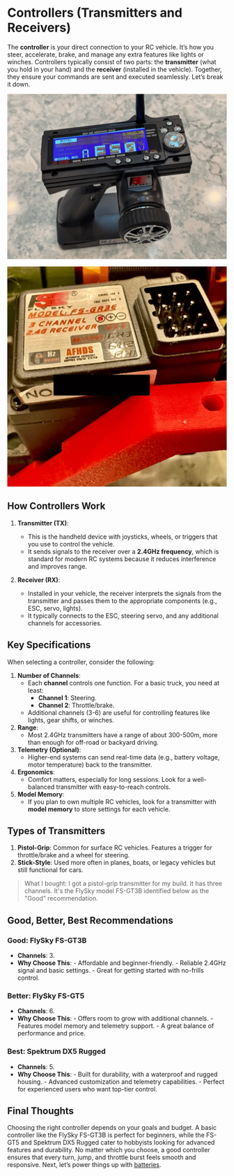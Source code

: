 # Controllers (Transmitters and Receivers)

The **controller** is your direct connection to your RC vehicle. It’s how you steer, accelerate, brake, and manage any extra features like lights or winches. Controllers typically consist of two parts: the **transmitter** (what you hold in your hand) and the **receiver** (installed in the vehicle). Together, they ensure your commands are sent and executed seamlessly. Let’s break it down.

![Controller transmitter](./images/controller-transmitter.webp "A 3-channel RC transmitter suitable for RC land vehicles")

![Controller receiver](./images/controller-receiver.webp "A 3-channel RC receiver installed in an RC truck.")

## How Controllers Work

1. **Transmitter (TX)**:
     - This is the handheld device with joysticks, wheels, or triggers that you use to control the vehicle.
     - It sends signals to the receiver over a **2.4GHz frequency**, which is standard for modern RC systems because it reduces interference and improves range.

2. **Receiver (RX)**:
    - Installed in your vehicle, the receiver interprets the signals from the transmitter and passes them to the appropriate components (e.g., ESC, servo, lights).
    - It typically connects to the ESC, steering servo, and any additional channels for accessories.

## Key Specifications

When selecting a controller, consider the following:

1. **Number of Channels**:
    - Each **channel** controls one function. For a basic truck, you need at least:
       - **Channel 1**: Steering.
       - **Channel 2**: Throttle/brake.
    - Additional channels (3-6) are useful for controlling features like lights, gear shifts, or winches.
2. **Range**:
    - Most 2.4GHz transmitters have a range of about 300-500m, more than enough for off-road or backyard driving.
3. **Telemetry (Optional)**:
    - Higher-end systems can send real-time data (e.g., battery voltage, motor temperature) back to the transmitter.
4. **Ergonomics**:
    - Comfort matters, especially for long sessions. Look for a well-balanced transmitter with easy-to-reach controls.
5. **Model Memory**:
    - If you plan to own multiple RC vehicles, look for a transmitter with **model memory** to store settings for each vehicle.

## Types of Transmitters

1. **Pistol-Grip**: Common for surface RC vehicles. Features a trigger for throttle/brake and a wheel for steering.
2. **Stick-Style**: Used more often in planes, boats, or legacy vehicles but still functional for cars.

> What I bought: I got a pistol-grip transmitter for my build. It has three channels. It's the FlySky model FS-GT3B identified below as the "Good" recommendation.

## Good, Better, Best Recommendations

### **Good**: **FlySky FS-GT3B**

- **Channels**: 3.
- **Why Choose This**:
       - Affordable and beginner-friendly.
       - Reliable 2.4GHz signal and basic settings.
       - Great for getting started with no-frills control.

### **Better**: **FlySky FS-GT5**

- **Channels**: 6.
- **Why Choose This**:
       - Offers room to grow with additional channels.
       - Features model memory and telemetry support.
       - A great balance of performance and price.

### **Best**: **Spektrum DX5 Rugged**

- **Channels**: 5.
- **Why Choose This**:
       - Built for durability, with a waterproof and rugged housing.
       - Advanced customization and telemetry capabilities.
       - Perfect for experienced users who want top-tier control.

## Final Thoughts

Choosing the right controller depends on your goals and budget. A basic controller like the FlySky FS-GT3B is perfect for beginners, while the FS-GT5 and Spektrum DX5 Rugged cater to hobbyists looking for advanced features and durability. No matter which you choose, a good controller ensures that every turn, jump, and throttle burst feels smooth and responsive. Next, let’s power things up with [batteries](./batteries.md).
